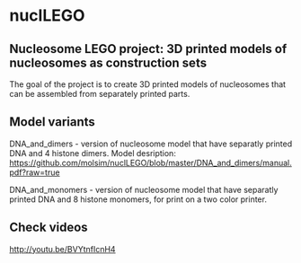 nuclLEGO
========

Nucleosome LEGO project: 3D printed models of nucleosomes as construction sets
--------

The goal of the project is to create 3D printed models of nucleosomes that can be assembled from separately printed parts.

Model variants
--------
DNA_and_dimers - version of nucleosome model that have separatly printed DNA and 4 histone dimers.
Model desription:
https://github.com/molsim/nuclLEGO/blob/master/DNA_and_dimers/manual.pdf?raw=true

DNA_and_monomers - version of nucleosome model that have separatly printed DNA and 8 histone monomers, for print on a two color printer.

Check videos
-------
http://youtu.be/BVYtnfIcnH4

